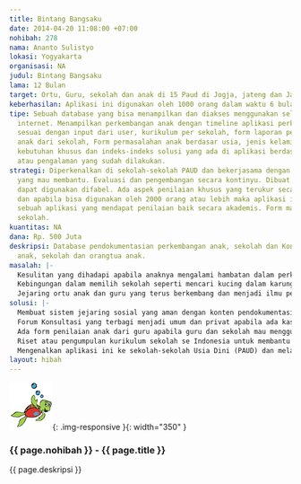 ```yaml
---
title: Bintang Bangsaku
date: 2014-04-20 11:08:00 +07:00
nohibah: 278
nama: Ananto Sulistyo
lokasi: Yogyakarta
organisasi: NA
judul: Bintang Bangsaku
lama: 12 Bulan
target: Ortu, Guru, sekolah dan anak di 15 Paud di Jogja, jateng dan Jakarta.
keberhasilan: Aplikasi ini digunakan oleh 1000 orang dalam waktu 6 bulan.
tipe: Sebuah database yang bisa menampilkan dan diakses menggunakan selular maupun
  internet. Menampilkan perkembangan anak dengan timeline aplikasi perkembangan anak
  sesuai dengan input dari user, kurikulum per sekolah, form laporan perkembangan
  anak dari sekolah, Form permasalahan anak berdasar usia, jenis kelamin, bakat hingga
  kebutuhan khusus dan indeks-indeks solusi yang ada di aplikasi berdasarkan riset
  atau pengalaman yang sudah dilakukan.
strategi: Diperkenalkan di sekolah-sekolah PAUD dan bekerjasama dengan berbagai pihak
  yang mau membantu. Evaluasi dan pengembangan secara kontinyu. Dibuat aksesibel agar
  dapat digunakan difabel. Ada aspek penilaian khusus yang terukur secara akademis
  dan apabila bisa digunakan oleh 2000 orang atau lebih maka aplikasi ini menjadi
  sebuah aplikasi yang mendapat penilaian baik secara akademis. Form masukan kurikulum
  sekolah.
kuantitas: NA
dana: Rp. 500 Juta
deskripsi: Database pendokumentasian perkembangan anak, sekolah dan Konsultasi untuk
  anak, sekolah dan orangtua anak.
masalah: |-
  Kesulitan yang dihadapi apabila anaknya mengalami hambatan dalam perkembangannya misalnya ketika umur satu tahun, anak belum bisa berjalan atau berdiri, hal ini secara perkembangan anak dapat dijelaskan mengapa anak belum sampai pada capaian tertentu pada umurnya dan kemungkinan hal ini adalah normal sehingga anak tidak perlu diterapi atau dibawa ke dokter anak.
  Kebingungan dalam memilih sekolah seperti mencari kucing dalam karung karena belum adanya kejelasan tentang cara mengajar maupun kurikulum yang digunakan oleh sekolah terutama untuk anak berkebutuhan khusus ataupun yang memiliki kecenderungan kecerdasan tertentu.
  Jejaring ortu anak dan guru yang terus berkembang dan menjadi ilmu pengetahuan mendasar yang murah berdasar pengalaman membesarkan anak dirumah dengan berbagai kategori permasalahan, menjadi hal yang sulit ditemui. Sistem ini diharapkan pengetahuan yang empiris tentang bagaimana mengasuh dan membesarkan anak dapat mudah dipelajari dan bisa dipertanggungjawabkan.
solusi: |-
  Membuat sistem jejaring sosial yang aman dengan konten pendokumentasian anak yang dicocokan dengan kategori-kategori pencapaian perkembangan anak, dalam bentuk aplikasi seluler, yang juga bisa diakses menggunakan internet.
  Forum Konsultasi yang terbagi menjadi umum dan privat apabila ada kasus yang spesial dan belum terindeks dalam database dan jawabannya.
  Ada form penilaian anak dari guru apabila guru dan sekolah mau menggunakan aplikasi ini sehingga tercipta komunikasi yang terus menerus antara ortu dan guru, pada tingkat PAUD, dan pada kondisi spesial ketika digunakan di SD dan tingkat di atasnya.
  Riset atau pengumpulan kurikulum sekolah se Indonesia untuk membantu orang tua dan anak menemukan sekolah yang cocok untuknya.
  Mengenalkan aplikasi ini ke sekolah-sekolah Usia Dini (PAUD) dan melalui media seluler akan mempermudah akses pendokumentasian dan pencarian indeks masalah yang dicari.
layout: hibah
---
```


![278](/static/img/hibahcms/278.png){: .img-responsive }{: width="350" }

### {{ page.nohibah }} - {{ page.title }}

{{ page.deskripsi }}
